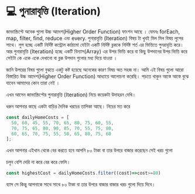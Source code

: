 # 💻 পুনারাবৃত্তি (Iteration)

জাভাস্ক্রিপ্টে অনেক গুলো উচ্চ আদেশ(Higher Order Function) ফাংশন আছে । যেমনঃ forEach, map, filter, find, reduce এবং every. পুনারাবৃত্তি (Iteration) বিষয় টা খুবই মিল মিল বিষয় লুপের সাথে। লুপ হচ্ছে একটি নির্দিষ্ট কন্ট্রোল কাঠামো যেইটা  একটি নির্দিষ্ট ব্লককে নির্দিষ্ট শর্ত এর ভিত্তিতে পুনরাবৃতি করে। আর পুনারাবৃত্তি (Iteration) হচ্ছে একটি বিন্যাস(Array) এর উপর ভিত্তি করে বা কিছু উপদানের উপর ভিত্তি করে সেইটা কে একে একে দেখানো বা ব্লক উপদান গুলোর মধ্য দিয়ে যাওয়া ।&#x20;



জানি উপরের বিষয় গুলো বুঝতে একটু কষ্ট হয়েছে অনেকের কারণ বিষয় অত সহজ না। আমি এই বিষয় গুলো আরো বিস্তারিত উচ্চ আদেশ(Higher Order Function) আধ্যায়ে আলোচনা করেছি। পড়তে থাকুন আস্তে আস্তে বুঝে যাবেন আমাদের কোন তারা নেই ।&#x20;

এখন আসেন জাভাস্ক্রিপ্টের পুনারাবৃত্তি (Iteration) নিয়ে কয়েকটা উদাহরন দেখি।

ধরুন আপনার কাছে একটা বাড়ির দৈনিক খরচের তালিকা আছে। নিচের মত করে&#x20;

```javascript
const dailyHomeCosts = [
  50, 60, 45, 55, 70, 65, 80, 75, 60, 55,
  70, 75, 65, 80, 90, 85, 70, 55, 75, 80,
  60, 65, 70, 75, 55, 50, 65, 80, 75, 60
];

```

এখন আপনার এইখান থেকে বের করতে হবে আপনি ৮০ টাকা বা তার উপরে বাজার করেছেন সেই খরচ গুলো&#x20;

চলুন বেশি দেরি না করে বের করে ফেলি।&#x20;

```javascript
const highestCost = dailyHomeCosts.filter((cost)=>cost>=80)
```

ব্যাস সে কিন্তু আপনাকে সাথে সাথে ৮০ টাকা বা তার উপরে বাজার বাজার খরচ গুলো দিয়ে দিবে।&#x20;
